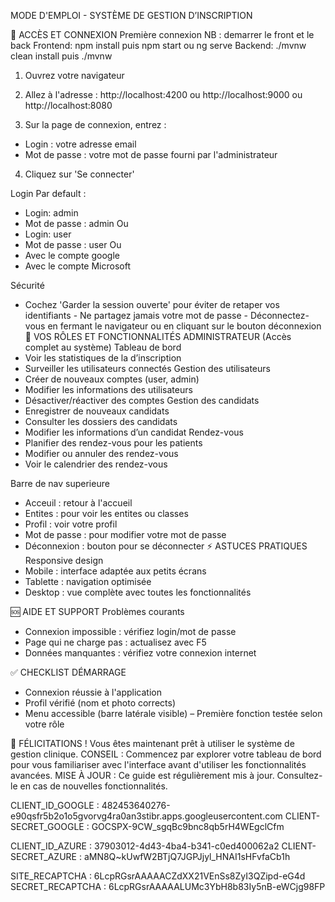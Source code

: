 
MODE D'EMPLOI - SYSTÈME DE GESTION D’INSCRIPTION

📱 ACCÈS ET CONNEXION 
Première connexion 
NB : demarrer le front et le back 
Frontend:  npm install  puis   npm start    ou    ng serve
Backend:   ./mvnw clean install  puis  ./mvnw
1.	Ouvrez votre navigateur 

2.	Allez à l'adresse : http://localhost:4200 ou http://localhost:9000 ou http://localhost:8080 

3.	Sur la page de connexion, entrez : 
- Login : votre adresse email 
- Mot de passe : votre mot de passe fourni par l'administrateur

4.	Cliquez sur 'Se connecter' 

Login Par default : 
-	Login: admin
-	Mot de passe : admin
Ou 
-	Login: user
-	Mot de passe : user
Ou 
-	Avec le compte google 
-	Avec le compte Microsoft

Sécurité 
- Cochez 'Garder la session ouverte' pour éviter de retaper vos identifiants - Ne partagez jamais votre mot de passe - Déconnectez-vous en fermant le navigateur ou en cliquant sur le bouton déconnexion 
👥 VOS RÔLES ET FONCTIONNALITÉS 
ADMINISTRATEUR (Accès complet au système) 
Tableau de bord 
-	 Voir les statistiques de la d’inscription 
-	 Surveiller les utilisateurs connectés 
Gestion des utilisateurs 
-	 Créer de nouveaux comptes (user, admin) 
-	 Modifier les informations des utilisateurs 
-	 Désactiver/réactiver des comptes 
Gestion des candidats 
-	 Enregistrer de nouveaux candidats 
-	 Consulter les dossiers des candidats 
-	 Modifier les informations d’un candidat 
Rendez-vous 
-	 Planifier des rendez-vous pour les patients 
-	 Modifier ou annuler des rendez-vous 
-	 Voir le calendrier des rendez-vous 

Barre de nav superieure 
-	Acceuil : retour à l'accueil 
-	 Entites : pour voir les entites ou classes 
-	 Profil : voir votre profil
-	Mot de passe : pour modifier votre mot de passe
-	 Déconnexion : bouton pour se déconnecter 
⚡ ASTUCES PRATIQUES 
Responsive design 
-	Mobile : interface adaptée aux petits écrans 
-	Tablette : navigation optimisée 
-	Desktop : vue complète avec toutes les fonctionnalités 

🆘 AIDE ET SUPPORT 
Problèmes courants 
-	Connexion impossible : vérifiez login/mot de passe 
-	Page qui ne charge pas : actualisez avec F5 
-	Données manquantes : vérifiez votre connexion internet 

✅ CHECKLIST DÉMARRAGE 
- Connexion réussie à l'application 
- Profil vérifié (nom et photo corrects) 
- Menu accessible (barre latérale visible) –
 Première fonction testée selon votre rôle 

🎉 FÉLICITATIONS ! 
Vous êtes maintenant prêt à utiliser le système de gestion clinique. CONSEIL : Commencez par explorer votre tableau de bord pour vous familiariser avec l'interface avant d'utiliser les fonctionnalités avancées. MISE À JOUR : Ce guide est régulièrement mis à jour. Consultez-le en cas de nouvelles fonctionnalités.







CLIENT_ID_GOOGLE : 482453640276-e90qsfr5b2o1o5gvorvg4ra0an3stibr.apps.googleusercontent.com
CLIENT-SECRET_GOOGLE : 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

CLIENT_ID_AZURE : 37903012-4d43-4ba4-b341-c0ed400062a2
CLIENT-SECRET_AZURE : aMN8Q~kUwfW2BTjQ7JGPJjyl_HNAI1sHFvfaCb1h

SITE_RECAPTCHA : 6LcpRGsrAAAAACZdXX21VEnSs8ZyI3QZipd-eG4d
SECRET_RECAPTCHA : 6LcpRGsrAAAAALUMc3YbH8b83Iy5nB-eWCjg98FP
